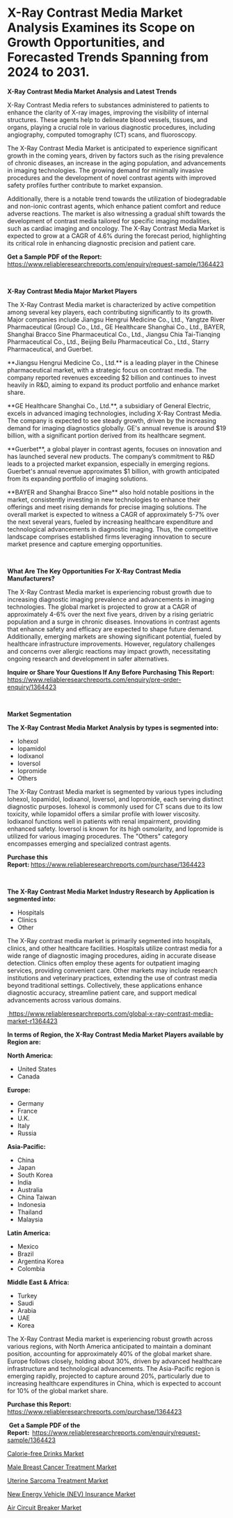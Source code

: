 <p><h1>X-Ray Contrast Media Market Analysis Examines its Scope on Growth Opportunities, and Forecasted Trends Spanning from 2024 to 2031.</h1></p><p><strong>X-Ray Contrast Media Market Analysis and Latest Trends</strong></p>
<p><p>X-Ray Contrast Media refers to substances administered to patients to enhance the clarity of X-ray images, improving the visibility of internal structures. These agents help to delineate blood vessels, tissues, and organs, playing a crucial role in various diagnostic procedures, including angiography, computed tomography (CT) scans, and fluoroscopy.</p><p>The X-Ray Contrast Media Market is anticipated to experience significant growth in the coming years, driven by factors such as the rising prevalence of chronic diseases, an increase in the aging population, and advancements in imaging technologies. The growing demand for minimally invasive procedures and the development of novel contrast agents with improved safety profiles further contribute to market expansion.</p><p>Additionally, there is a notable trend towards the utilization of biodegradable and non-ionic contrast agents, which enhance patient comfort and reduce adverse reactions. The market is also witnessing a gradual shift towards the development of contrast media tailored for specific imaging modalities, such as cardiac imaging and oncology. The X-Ray Contrast Media Market is expected to grow at a CAGR of 4.6% during the forecast period, highlighting its critical role in enhancing diagnostic precision and patient care.</p></p>
<p><strong>Get a Sample PDF of the Report:&nbsp;</strong> <a href="https://www.reliableresearchreports.com/enquiry/request-sample/1364423?utm_campaign=24&utm_medium=2&utm_source=Github&utm_content=ia&utm_term=21102024&utm_id=x-ray-contrast-media">https://www.reliableresearchreports.com/enquiry/request-sample/1364423</a></p>
<p>&nbsp;</p>
<p><strong>X-Ray Contrast Media Major Market Players</strong></p>
<p><p>The X-Ray Contrast Media market is characterized by active competition among several key players, each contributing significantly to its growth. Major companies include Jiangsu Hengrui Medicine Co., Ltd., Yangtze River Pharmaceutical (Group) Co., Ltd., GE Healthcare Shanghai Co., Ltd., BAYER, Shanghai Bracco Sine Pharmaceutical Co., Ltd., Jiangsu Chia Tai-Tianqing Pharmaceutical Co., Ltd., Beijing Beilu Pharmaceutical Co., Ltd., Starry Pharmaceutical, and Guerbet.</p><p>**Jiangsu Hengrui Medicine Co., Ltd.** is a leading player in the Chinese pharmaceutical market, with a strategic focus on contrast media. The company reported revenues exceeding $2 billion and continues to invest heavily in R&D, aiming to expand its product portfolio and enhance market share.</p><p>**GE Healthcare Shanghai Co., Ltd.**, a subsidiary of General Electric, excels in advanced imaging technologies, including X-Ray Contrast Media. The company is expected to see steady growth, driven by the increasing demand for imaging diagnostics globally. GE's annual revenue is around $19 billion, with a significant portion derived from its healthcare segment.</p><p>**Guerbet**, a global player in contrast agents, focuses on innovation and has launched several new products. The company’s commitment to R&D leads to a projected market expansion, especially in emerging regions. Guerbet's annual revenue approximates $1 billion, with growth anticipated from its expanding portfolio of imaging solutions.</p><p>**BAYER and Shanghai Bracco Sine** also hold notable positions in the market, consistently investing in new technologies to enhance their offerings and meet rising demands for precise imaging solutions. The overall market is expected to witness a CAGR of approximately 5-7% over the next several years, fueled by increasing healthcare expenditure and technological advancements in diagnostic imaging. Thus, the competitive landscape comprises established firms leveraging innovation to secure market presence and capture emerging opportunities.</p></p>
<p>&nbsp;</p>
<p><strong>What Are The Key Opportunities For X-Ray Contrast Media Manufacturers?</strong></p>
<p><p>The X-Ray Contrast Media market is experiencing robust growth due to increasing diagnostic imaging prevalence and advancements in imaging technologies. The global market is projected to grow at a CAGR of approximately 4-6% over the next five years, driven by a rising geriatric population and a surge in chronic diseases. Innovations in contrast agents that enhance safety and efficacy are expected to shape future demand. Additionally, emerging markets are showing significant potential, fueled by healthcare infrastructure improvements. However, regulatory challenges and concerns over allergic reactions may impact growth, necessitating ongoing research and development in safer alternatives.</p></p>
<p><strong>Inquire or Share Your Questions If Any Before Purchasing This Report:</strong> <a href="https://www.reliableresearchreports.com/enquiry/pre-order-enquiry/1364423?utm_campaign=24&utm_medium=2&utm_source=Github&utm_content=ia&utm_term=21102024&utm_id=x-ray-contrast-media">https://www.reliableresearchreports.com/enquiry/pre-order-enquiry/1364423</a></p>
<p>&nbsp;</p>
<p><strong>Market Segmentation</strong></p>
<p><strong>The X-Ray Contrast Media Market Analysis by types is segmented into:</strong></p>
<p><ul><li>Iohexol</li><li>Iopamidol</li><li>Iodixanol</li><li>Ioversol</li><li>Iopromide</li><li>Others</li></ul></p>
<p><p>The X-Ray Contrast Media market is segmented by various types including Iohexol, Iopamidol, Iodixanol, Ioversol, and Iopromide, each serving distinct diagnostic purposes. Iohexol is commonly used for CT scans due to its low toxicity, while Iopamidol offers a similar profile with lower viscosity. Iodixanol functions well in patients with renal impairment, providing enhanced safety. Ioversol is known for its high osmolarity, and Iopromide is utilized for various imaging procedures. The "Others" category encompasses emerging and specialized contrast agents.</p></p>
<p><strong>Purchase this Report:&nbsp;</strong><a href="https://www.reliableresearchreports.com/purchase/1364423?utm_campaign=24&utm_medium=2&utm_source=Github&utm_content=ia&utm_term=21102024&utm_id=x-ray-contrast-media">https://www.reliableresearchreports.com/purchase/1364423</a></p>
<p>&nbsp;</p>
<p><strong>The X-Ray Contrast Media Market Industry Research by Application is segmented into:</strong></p>
<p><ul><li>Hospitals</li><li>Clinics</li><li>Other</li></ul></p>
<p><p>The X-Ray contrast media market is primarily segmented into hospitals, clinics, and other healthcare facilities. Hospitals utilize contrast media for a wide range of diagnostic imaging procedures, aiding in accurate disease detection. Clinics often employ these agents for outpatient imaging services, providing convenient care. Other markets may include research institutions and veterinary practices, extending the use of contrast media beyond traditional settings. Collectively, these applications enhance diagnostic accuracy, streamline patient care, and support medical advancements across various domains.</p></p>
<p><a href="https://www.reliableresearchreports.com/global-x-ray-contrast-media-market-r1364423?utm_campaign=24&utm_medium=2&utm_source=Github&utm_content=ia&utm_term=21102024&utm_id=x-ray-contrast-media">&nbsp;https://www.reliableresearchreports.com/global-x-ray-contrast-media-market-r1364423</a></p>
<p><strong>In terms of Region, the X-Ray Contrast Media Market Players available by Region are:</strong></p>
<p>
    <p> <strong> North America: </strong>
        <ul>
            <li>United States</li>
            <li>Canada</li>
        </ul>
        </p> 
    <p> <strong> Europe: </strong>
        <ul>
            <li>Germany</li>
            <li>France</li>
            <li>U.K.</li>
            <li>Italy</li>
            <li>Russia</li>
        </ul>
        </p> 
    <p> <strong> Asia-Pacific: </strong>
        <ul>
            <li>China</li>
            <li>Japan</li>
            <li>South Korea</li>
            <li>India</li>
            <li>Australia</li>
            <li>China Taiwan</li>
            <li>Indonesia</li>
            <li>Thailand</li>
            <li>Malaysia</li>
        </ul>
        </p> 
    <p> <strong> Latin America: </strong>
        <ul>
            <li>Mexico</li>
            <li>Brazil</li>
            <li>Argentina Korea</li>
            <li>Colombia</li>
        </ul>
        </p> 
    <p> <strong> Middle East & Africa: </strong>
        <ul>
            <li>Turkey</li>
            <li>Saudi</li>
            <li>Arabia</li>
            <li>UAE</li>
            <li>Korea</li>
        </ul>
    </p>
    </p>
<p><p>The X-Ray Contrast Media market is experiencing robust growth across various regions, with North America anticipated to maintain a dominant position, accounting for approximately 40% of the global market share. Europe follows closely, holding about 30%, driven by advanced healthcare infrastructure and technological advancements. The Asia-Pacific region is emerging rapidly, projected to capture around 20%, particularly due to increasing healthcare expenditures in China, which is expected to account for 10% of the global market share.</p></p>
<p><strong>Purchase this Report: </strong><a href="https://www.reliableresearchreports.com/purchase/1364423?utm_campaign=24&utm_medium=2&utm_source=Github&utm_content=ia&utm_term=21102024&utm_id=x-ray-contrast-media">https://www.reliableresearchreports.com/purchase/1364423</a></p>
<p>&nbsp;<strong>Get a Sample PDF of the Report:&nbsp;&nbsp;</strong><a href="https://www.reliableresearchreports.com/enquiry/request-sample/1364423?utm_campaign=24&utm_medium=2&utm_source=Github&utm_content=ia&utm_term=21102024&utm_id=x-ray-contrast-media">https://www.reliableresearchreports.com/enquiry/request-sample/1364423</a></p>
<p><strong></strong></p>
<p><p><a href="https://github.com/poppeotabedvo5/Market-Research-Report-List-1/blob/main/calorie-free-drinks-market.md?utm_campaign=24&utm_medium=2&utm_source=Github&utm_content=ia&utm_term=21102024&utm_id=x-ray-contrast-media">Calorie-free Drinks Market</a></p><p><a href="https://www.linkedin.com/pulse/male-breast-cancer-treatment-market-emerging-trends-hiinc?utm_campaign=24&utm_medium=2&utm_source=Github&utm_content=ia&utm_term=21102024&utm_id=x-ray-contrast-media">Male Breast Cancer Treatment Market</a></p><p><a href="https://www.linkedin.com/pulse/uterine-sarcoma-treatment-market-transformation-comparative-bs60c?utm_campaign=24&utm_medium=2&utm_source=Github&utm_content=ia&utm_term=21102024&utm_id=x-ray-contrast-media">Uterine Sarcoma Treatment Market</a></p><p><a href="https://github.com/inouyeaowaugh3/Market-Research-Report-List-1/blob/main/new-energy-vehicle-nev-insurance-market.md?utm_campaign=24&utm_medium=2&utm_source=Github&utm_content=ia&utm_term=21102024&utm_id=x-ray-contrast-media">New Energy Vehicle (NEV) Insurance Market</a></p><p><a href="https://issuu.com/reportprime-2/docs/air-circuit-breaker-market-size-203_67c6ecba653b78?utm_campaign=24&utm_medium=2&utm_source=Github&utm_content=ia&utm_term=21102024&utm_id=x-ray-contrast-media">Air Circuit Breaker Market</a></p></p>